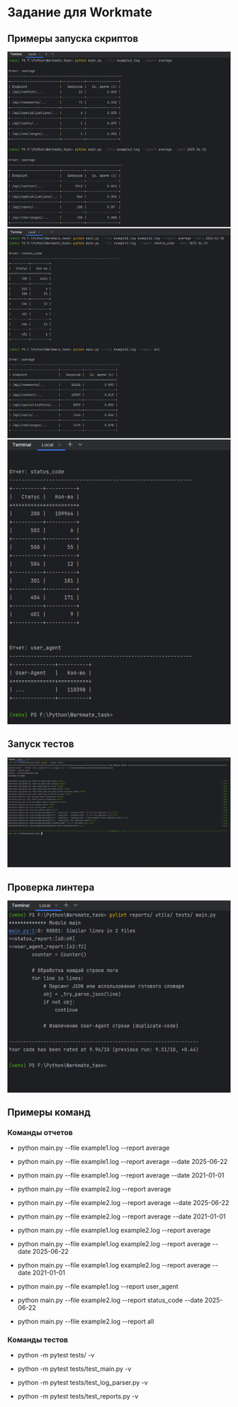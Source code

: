 # Задание для Workmate

## Примеры запуска скриптов
![Примеры запуска скриптов](screenshots/Script1.png)
![Примеры запуска скриптов](screenshots/Script2.png)
![Примеры запуска скриптов](screenshots/Script3.png)

## Запуск тестов
![Запуск тестов](/screenshots/Tests.png)

## Проверка линтера
![Проверка линтера](/screenshots/Pylint.png)

## Примеры команд
### Команды отчетов
- python main.py --file example1.log --report average
- python main.py --file example1.log --report average --date 2025-06-22
- python main.py --file example1.log --report average --date 2021-01-01
- python main.py --file example2.log --report average
- python main.py --file example2.log --report average --date 2025-06-22
- python main.py --file example2.log --report average --date 2021-01-01
- python main.py --file example1.log example2.log --report average
- python main.py --file example1.log example2.log --report average --date 2025-06-22
- python main.py --file example1.log example2.log --report average --date 2021-01-01

- python main.py --file example1.log --report user_agent

- python main.py --file example2.log --report status_code --date 2025-06-22

- python main.py --file example2.log --report all

### Команды тестов
- python -m pytest tests/ -v

- python -m pytest tests/test_main.py -v
- python -m pytest tests/test_log_parser.py -v
- python -m pytest tests/test_reports.py -v


